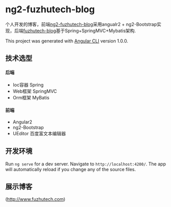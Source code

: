# ng2-fuzhutech-blog
个人开发的博客，前端[ng2-fuzhutech-blog](https://github.com/fuzhutech/ng2-fuzhutech-blog)采用angualr2 + ng2-Bootstrap实现，后端[fuzhutech-blog](https://github.com/fuzhutech/fuzhutech-blog)基于Spring+SpringMVC+Mybatis架构.

This project was generated with [Angular CLI](https://github.com/angular/angular-cli) version 1.0.0.

## 技术选型
#### 后端
* Ioc容器 Spring
* Web框架 SpringMVC
* Orm框架 MyBatis

#### 前端
* Angular2
* ng2-Bootstrap
* UEditor 百度富文本编辑器

## 开发环境

Run `ng serve` for a dev server. Navigate to `http://localhost:4200/`. The app will automatically reload if you change any of the source files.



## 展示博客
  (http://www.fuzhutech.com)
